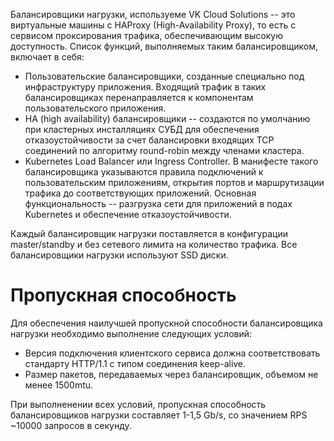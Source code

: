 Балансировщики нагрузки, используеме VK Cloud Solutions -- это виртуальные машины с HAProxy (High-Availability Proxy), то есть с сервисом проксирования трафика, обеспечивающим высокую доступность.
Список функций, выполняемых таким балансировщиком, включает в себя:
* Пользовательские балансировщики, созданные специально под инфраструктуру приложения. Входящий трафик в таких балансировщиках перенаправляется к компонентам пользовательского приложения.
* HA (high availability) балансировщики -- создаются по умолчанию при кластерных инсталляциях СУБД для обеспечения отказоустойчивости за счет балансировки входящих TCP соединений по алгоритму round-robin между членами кластера.
* Kubernetes Load Balancer или Ingress Controller. В манифесте такого балансировщика указываются правила подключений к пользовательским приложениям, открытия портов и маршрутизации трафика до соответствующих приложений. Основная функциональность -- разгрузка сети для приложений в подах Kubernetes и обеспечение отказоустойчивости.

Каждый балансировщик нагрузки поставляется в конфигурации master/standby и без сетевого лимита на количество трафика. Все балансировщики нагрузки используют SSD диски.

# Пропускная способность

Для обеспечения наилучшей пропускной способности балансировщика нагрузки необходимо выполнение следующих условий:
* Версия подключения клиентского сервиса должна соответствовать стандарту HTTP/1.1 с типом соединения keep-alive.
* Размер пакетов, передаваемых через балансировщик, объемом не менее 1500mtu.

При выполненении всех условий, пропускная способность балансировщиков нагрузки составляет 1-1,5 Gb/s, со значением RPS ~10000 запросов в секунду.